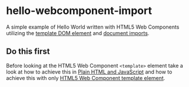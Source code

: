 # hello-webcomponent-import
A simple example of Hello World written with HTML5 Web Components utilizing the [template DOM element](http://www.w3.org/TR/html51/semantics.html#the-template-element) and [document imports](http://w3c.github.io/webcomponents/spec/imports/).

## Do this first
  Before looking at the HTML5 Web Component `<template>` element take a look at how to achieve this in [Plain HTML and JavaScript](https://github.com/DevelopIntelligenceBoulder/hello-plain-old-javascript) and how to achieve this with only [HTML5 Web Component template element](https://github.com/DevelopIntelligenceBoulder/hello-webcomponent-template).